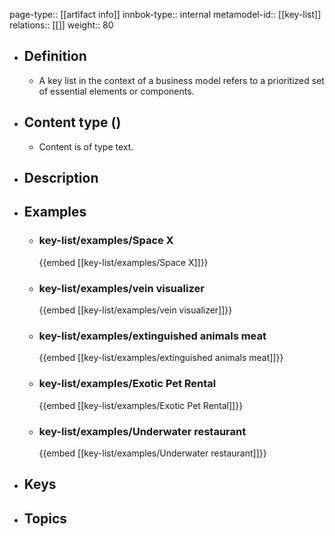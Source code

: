 page-type:: [[artifact info]]
innbok-type:: internal
metamodel-id:: [[key-list]]
relations:: [[]]
weight:: 80

- ## Definition
  - A key list in the context of a business model refers to a prioritized set of essential elements or components.
- ## Content type ()
  - Content is of type text.
  
- ## Description
- ## Examples
  - ### key-list/examples/Space X
    {{embed [[key-list/examples/Space X]]}}
  - ### key-list/examples/vein visualizer
    {{embed [[key-list/examples/vein visualizer]]}}
  - ### key-list/examples/extinguished animals meat
    {{embed [[key-list/examples/extinguished animals meat]]}}
  - ### key-list/examples/Exotic Pet Rental
    {{embed [[key-list/examples/Exotic Pet Rental]]}}
  - ### key-list/examples/Underwater restaurant
    {{embed [[key-list/examples/Underwater restaurant]]}}
  
- ## Keys
  
- ## Topics
  

